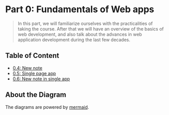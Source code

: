 # Part 0: Fundamentals of Web apps

> In this part, we will familiarize ourselves with the practicalities of taking the course. After that we will have an overview of the basics of web development, and also talk about the advances in web application development during the last few decades.

## Table of Content

- [0.4: New note](./0.4.md)
- [0.5: Single page app](./0.5.md)
- [0.6: New note in single app](./0.6.md)

## About the Diagram

The diagrams are powered by [mermaid](https://mermaid.live/edit).
